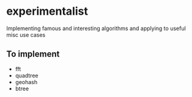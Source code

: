 # experimentalist
Implementing famous and interesting algorithms and applying to useful misc use cases

## To implement
- fft
- quadtree
- geohash
- btree